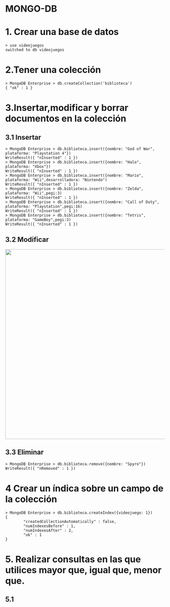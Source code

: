 # MONGO-DB


<h1>1. Crear una base de datos</h1>

```console
> use videojuegos
switched to db videojuegos
```
<h1>2.Tener una colección</h1>

```console
> MongoDB Enterprise > db.createCollection('biblioteca')
{ "ok" : 1 }
```
<h1>3.Insertar,modificar y borrar documentos en la colección</h1>
<h2>3.1 Insertar</h2>

```console
> MongoDB Enterprise > db.biblioteca.insert({nombre: "God of War", plataforma: "Playstation 4"})
WriteResult({ "nInserted" : 1 })
> MongoDB Enterprise > db.biblioteca.insert({nombre: "Halo", plataforma: "Xbox"})
WriteResult({ "nInserted" : 1 })
> MongoDB Enterprise > db.biblioteca.insert({nombre: "Mario", plataforma: "Wii",desarrolladora: "Nintendo")
WriteResult({ "nInserted" : 1 })
> MongoDB Enterprise > db.biblioteca.insert({nombre: "Zelda", plataforma: "Wii",pegi:3)
WriteResult({ "nInserted" : 1 })
> MongoDB Enterprise > db.biblioteca.insert({nombre: "Call of Duty", plataforma: "Playstation",pegi:16)
WriteResult({ "nInserted" : 1 })
> MongoDB Enterprise > db.biblioteca.insert({nombre: "Tetris", plataforma: "GameBoy",pegi:3)
WriteResult({ "nInserted" : 1 })
```
<h2>3.2 Modificar</h2>
<img src=./imagenes/modificar.JPG width=600px>

<h2>3.3 Eliminar</h2>

```console
> MongoDB Enterprise > db.biblioteca.remove({nombre: "Spyro"})
WriteResult({ "nRemoved" : 1 })
```
<h1>4 Crear un índica sobre un campo de la colección</h1>

```console
> MongoDB Enterprise > db.biblioteca.createIndex({videojuego: 1})
{
        "createdCollectionAutomatically" : false,
        "numIndexesBefore" : 1,
        "numIndexesAfter" : 2,
        "ok" : 1
}
```
<h1>5. Realizar consultas en las que utilices mayor que, igual que, menor que.</h1>
<h2>5.1 </h2>
